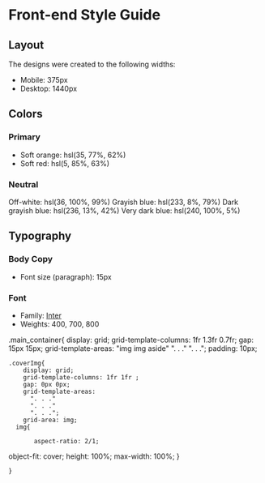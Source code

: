 # Front-end Style Guide

## Layout

The designs were created to the following widths:

- Mobile: 375px
- Desktop: 1440px

## Colors

### Primary

- Soft orange: hsl(35, 77%, 62%)
- Soft red: hsl(5, 85%, 63%)

### Neutral

Off-white: hsl(36, 100%, 99%)
Grayish blue: hsl(233, 8%, 79%)
Dark grayish blue: hsl(236, 13%, 42%)
Very dark blue: hsl(240, 100%, 5%)

## Typography

### Body Copy

- Font size (paragraph): 15px

### Font

- Family: [Inter](https://fonts.google.com/specimen/Inter)
- Weights: 400, 700, 800


.main_container{
    display: grid; 
    grid-template-columns: 1fr 1.3fr 0.7fr; 
    gap: 15px 15px; 
    grid-template-areas: 
        "img img aside"
        ". . ."
        ". . ."; 
    padding: 10px;
    
    .coverImg{
        display: grid; 
        grid-template-columns: 1fr 1fr ; 
        gap: 0px 0px; 
        grid-template-areas: 
          ". . ."
          ". . ."
          ". . ."; 
        grid-area: img; 
      img{
            
           aspect-ratio: 2/1;
  object-fit: cover;
  height: 100%;
  max-width: 100%;
        }  
        
    }